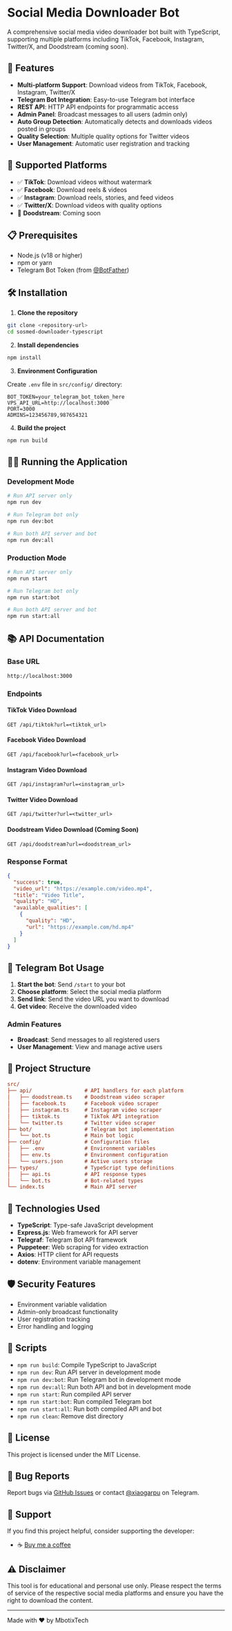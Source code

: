 # Social Media Downloader Bot

A comprehensive social media video downloader bot built with TypeScript, supporting multiple platforms including TikTok, Facebook, Instagram, Twitter/X, and Doodstream (coming soon).

## 🌟 Features

- **Multi-platform Support**: Download videos from TikTok, Facebook, Instagram, Twitter/X
- **Telegram Bot Integration**: Easy-to-use Telegram bot interface
- **REST API**: HTTP API endpoints for programmatic access
- **Admin Panel**: Broadcast messages to all users (admin only)
- **Auto Group Detection**: Automatically detects and downloads videos posted in groups
- **Quality Selection**: Multiple quality options for Twitter videos
- **User Management**: Automatic user registration and tracking

## 🚀 Supported Platforms

- ✅ **TikTok**: Download videos without watermark
- ✅ **Facebook**: Download reels & videos
- ✅ **Instagram**: Download reels, stories, and feed videos
- ✅ **Twitter/X**: Download videos with quality options
- 🚧 **Doodstream**: Coming soon

## 📋 Prerequisites

- Node.js (v18 or higher)
- npm or yarn
- Telegram Bot Token (from [@BotFather](https://t.me/botfather))

## 🛠️ Installation

1. **Clone the repository**

```bash
git clone <repository-url>
cd sosmed-downloader-typescript
```

2. **Install dependencies**

```bash
npm install
```

3. **Environment Configuration**

Create `.env` file in `src/config/` directory:

```env
BOT_TOKEN=your_telegram_bot_token_here
VPS_API_URL=http://localhost:3000
PORT=3000
ADMINS=123456789,987654321
```

4. **Build the project**

```bash
npm run build
```

## 🏃‍♂️ Running the Application

### Development Mode

```bash
# Run API server only
npm run dev

# Run Telegram bot only  
npm run dev:bot

# Run both API server and bot
npm run dev:all
```

### Production Mode

```bash
# Run API server only
npm run start

# Run Telegram bot only
npm run start:bot

# Run both API server and bot
npm run start:all
```

## 📚 API Documentation

### Base URL

```sh
http://localhost:3000
```

### Endpoints

#### TikTok Video Download

```http
GET /api/tiktok?url=<tiktok_url>
```

#### Facebook Video Download

```http
GET /api/facebook?url=<facebook_url>
```

#### Instagram Video Download

```http
GET /api/instagram?url=<instagram_url>
```

#### Twitter Video Download

```http
GET /api/twitter?url=<twitter_url>
```

#### Doodstream Video Download (Coming Soon)

```http
GET /api/doodstream?url=<doodstream_url>
```

### Response Format

```json
{
  "success": true,
  "video_url": "https://example.com/video.mp4",
  "title": "Video Title",
  "quality": "HD",
  "available_qualities": [
    {
      "quality": "HD",
      "url": "https://example.com/hd.mp4"
    }
  ]
}
```

## 🤖 Telegram Bot Usage

1. **Start the bot**: Send `/start` to your bot
2. **Choose platform**: Select the social media platform
3. **Send link**: Send the video URL you want to download
4. **Get video**: Receive the downloaded video

### Admin Features

- **Broadcast**: Send messages to all registered users
- **User Management**: View and manage active users

## 📁 Project Structure

```ini
src/
├── api/                 # API handlers for each platform
│   ├── doodstream.ts    # Doodstream video scraper
│   ├── facebook.ts      # Facebook video scraper
│   ├── instagram.ts     # Instagram video scraper
│   ├── tiktok.ts        # TikTok API integration
│   └── twitter.ts       # Twitter video scraper
├── bot/                 # Telegram bot implementation
│   └── bot.ts           # Main bot logic
├── config/              # Configuration files
│   ├── .env             # Environment variables
│   ├── env.ts           # Environment configuration
│   └── users.json       # Active users storage
├── types/               # TypeScript type definitions
│   ├── api.ts           # API response types
│   └── bot.ts           # Bot-related types
└── index.ts             # Main API server
```

## 🔧 Technologies Used

- **TypeScript**: Type-safe JavaScript development
- **Express.js**: Web framework for API server
- **Telegraf**: Telegram Bot API framework
- **Puppeteer**: Web scraping for video extraction
- **Axios**: HTTP client for API requests
- **dotenv**: Environment variable management

## 🛡️ Security Features

- Environment variable validation
- Admin-only broadcast functionality
- User registration tracking
- Error handling and logging

## 📝 Scripts

- `npm run build`: Compile TypeScript to JavaScript
- `npm run dev`: Run API server in development mode
- `npm run dev:bot`: Run Telegram bot in development mode
- `npm run dev:all`: Run both API and bot in development mode
- `npm run start`: Run compiled API server
- `npm run start:bot`: Run compiled Telegram bot
- `npm run start:all`: Run both compiled API and bot
- `npm run clean`: Remove dist directory

## 📄 License

This project is licensed under the MIT License.

## 🐛 Bug Reports

Report bugs via [GitHub Issues](https://github.com/MbotixTech/downloader-bot/issues) or contact [@xiaogarpu](https://t.me/xiaogarpu) on Telegram.

## 💖 Support

If you find this project helpful, consider supporting the developer:

- ☕ [Buy me a coffee](https://saweria.co/MbotixTech)

## ⚠️ Disclaimer

This tool is for educational and personal use only. Please respect the terms of service of the respective social media platforms and ensure you have the right to download the content.

---

Made with ❤️ by MbotixTech